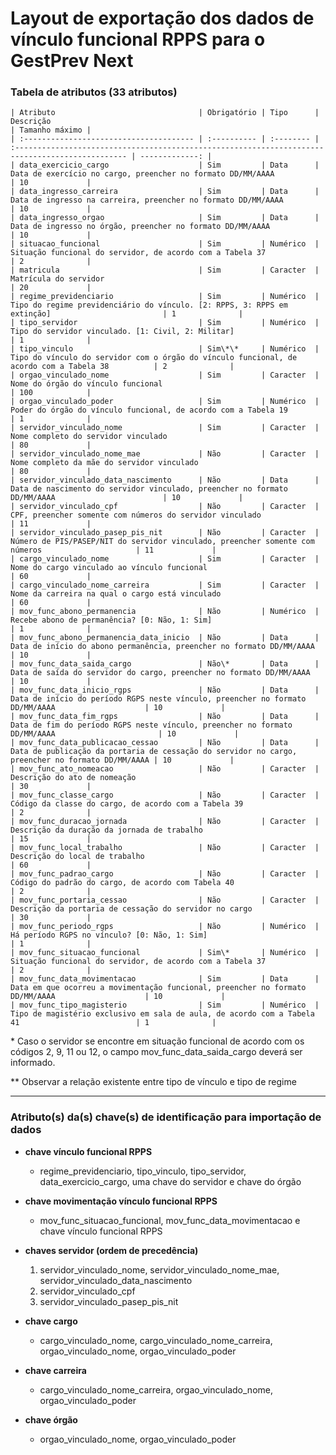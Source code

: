 # Layout de exportação dos dados de vínculo funcional RPPS para o GestPrev Next

### Tabela de atributos (33 atributos)

    | Atributo                                | Obrigatório | Tipo      | Descrição                                                                                        | Tamanho máximo |
    | :-------------------------------------- | :---------- | :-------- | :----------------------------------------------------------------------------------------------- | -------------: |
    | data_exercicio_cargo                    | Sim         | Data      | Data de exercício no cargo, preencher no formato DD/MM/AAAA                                      | 10             |
    | data_ingresso_carreira                  | Sim         | Data      | Data de ingresso na carreira, preencher no formato DD/MM/AAAA                                    | 10             |
    | data_ingresso_orgao                     | Sim         | Data      | Data de ingresso no órgão, preencher no formato DD/MM/AAAA                                       | 10             |
    | situacao_funcional                      | Sim         | Numérico  | Situação funcional do servidor, de acordo com a Tabela 37                                        | 2              |
    | matricula                               | Sim         | Caracter  | Matrícula do servidor                                                                            | 20             |
    | regime_previdenciario                   | Sim         | Numérico  | Tipo do regime previdenciário do vínculo. [2: RPPS, 3: RPPS em extinção]                         | 1              |
    | tipo_servidor                           | Sim         | Numérico  | Tipo do servidor vinculado. [1: Civil, 2: Militar]                                               | 1              |
    | tipo_vinculo                            | Sim\*\*     | Numérico  | Tipo do vínculo do servidor com o órgão do vínculo funcional, de acordo com a Tabela 38          | 2              |
    | orgao_vinculado_nome                    | Sim         | Caracter  | Nome do órgão do vínculo funcional                                                               | 100            |
    | orgao_vinculado_poder                   | Sim         | Numérico  | Poder do órgão do vínculo funcional, de acordo com a Tabela 19                                   | 1              |
    | servidor_vinculado_nome                 | Sim         | Caracter  | Nome completo do servidor vinculado                                                              | 80             |
    | servidor_vinculado_nome_mae             | Não         | Caracter  | Nome completo da mãe do servidor vinculado                                                       | 80             |
    | servidor_vinculado_data_nascimento      | Não         | Data      | Data de nascimento do servidor vinculado, preencher no formato DD/MM/AAAA                        | 10             |
    | servidor_vinculado_cpf                  | Não         | Caracter  | CPF, preencher somente com números do servidor vinculado                                         | 11             |
    | servidor_vinculado_pasep_pis_nit        | Não         | Caracter  | Número de PIS/PASEP/NIT do servidor vinculado, preencher somente com números                     | 11             |
    | cargo_vinculado_nome                    | Sim         | Caracter  | Nome do cargo vinculado ao vínculo funcional                                                     | 60             |
    | cargo_vinculado_nome_carreira           | Sim         | Caracter  | Nome da carreira na qual o cargo está vinculado                                                  | 60             |
    | mov_func_abono_permanencia              | Não         | Numérico  | Recebe abono de permanência? [0: Não, 1: Sim]                                                    | 1              |
    | mov_func_abono_permanencia_data_inicio  | Não         | Data      | Data de início do abono permanência, preencher no formato DD/MM/AAAA                             | 10             |
    | mov_func_data_saida_cargo               | Não\*       | Data      | Data de saída do servidor do cargo, preencher no formato DD/MM/AAAA                              | 10             |
    | mov_func_data_inicio_rgps               | Não         | Data      | Data de início do período RGPS neste vínculo, preencher no formato DD/MM/AAAA                    | 10             |
    | mov_func_data_fim_rgps                  | Não         | Data      | Data de fim do período RGPS neste vínculo, preencher no formato DD/MM/AAAA                       | 10             |
    | mov_func_data_publicacao_cessao         | Não         | Data      | Data de publicação da portaria de cessação do servidor no cargo, preencher no formato DD/MM/AAAA | 10             |
    | mov_func_ato_nomeacao                   | Não         | Caracter  | Descrição do ato de nomeação                                                                     | 30             |
    | mov_func_classe_cargo                   | Não         | Caracter  | Código da classe do cargo, de acordo com a Tabela 39                                             | 2              |
    | mov_func_duracao_jornada                | Não         | Caracter  | Descrição da duração da jornada de trabalho                                                      | 15             |
    | mov_func_local_trabalho                 | Não         | Caracter  | Descrição do local de trabalho                                                                   | 60             |
    | mov_func_padrao_cargo                   | Não         | Caracter  | Código do padrão do cargo, de acordo com Tabela 40                                               | 2              |
    | mov_func_portaria_cessao                | Não         | Caracter  | Descrição da portaria de cessação do servidor no cargo                                           | 30             |
    | mov_func_periodo_rgps                   | Não         | Numérico  | Há período RGPS no vínculo? [0: Não, 1: Sim]                                                     | 1              |
    | mov_func_situacao_funcional             | Sim\*       | Numérico  | Situação funcional do servidor, de acordo com a Tabela 37                                        | 2              |
    | mov_func_data_movimentacao              | Sim         | Data      | Data em que ocorreu a movimentação funcional, preencher no formato DD/MM/AAAA                    | 10             |
    | mov_func_tipo_magisterio                | Sim         | Numérico  | Tipo de magistério exclusivo em sala de aula, de acordo com a Tabela 41                          | 1              |

\* Caso o servidor se encontre em situação funcional de acordo com os códigos 2, 9, 11 ou 12, o campo mov_func_data_saida_cargo deverá ser informado.

\*\* Observar a relação existente entre tipo de vínculo e tipo de regime

---

### Atributo(s) da(s) chave(s) de identificação para importação de dados

* **chave vínculo funcional RPPS**
    * regime_previdenciario, tipo_vinculo, tipo_servidor, data_exercicio_cargo, uma chave do servidor e chave do órgão

* **chave movimentação vínculo funcional RPPS**
    * mov_func_situacao_funcional, mov_func_data_movimentacao e chave vínculo funcional RPPS

* **chaves servidor (ordem de precedência)**
    1. servidor_vinculado_nome, servidor_vinculado_nome_mae, servidor_vinculado_data_nascimento
    2. servidor_vinculado_cpf
    3. servidor_vinculado_pasep_pis_nit

* **chave cargo**
    * cargo_vinculado_nome, cargo_vinculado_nome_carreira, orgao_vinculado_nome, orgao_vinculado_poder

* **chave carreira**
    * cargo_vinculado_nome_carreira, orgao_vinculado_nome, orgao_vinculado_poder

* **chave órgão**
    * orgao_vinculado_nome, orgao_vinculado_poder

